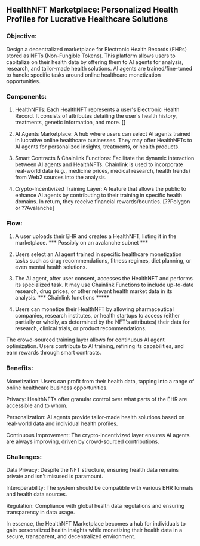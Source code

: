 ## HealthNFT Marketplace: Personalized Health Profiles for Lucrative Healthcare Solutions

### Objective:
Design a decentralized marketplace for Electronic Health Records (EHRs) stored as NFTs (Non-Fungible Tokens). This platform allows users to capitalize on their health data by offering them to AI agents for analysis, research, and tailor-made health solutions. AI agents are trained/fine-tuned to handle specific tasks around online healthcare monetization opportunities.

### Components:

1. HealthNFTs: Each HealthNFT represents a user's Electronic Health Record. It consists of attributes detailing the user's health history, treatments, genetic information, and more.
[]

2. AI Agents Marketplace: A hub where users can select AI agents trained in lucrative online healthcare businesses. They may offer HealthNFTs to AI agents for personalized insights, treatments, or health products.

3. Smart Contracts & Chainlink Functions: Facilitate the dynamic interaction between AI agents and HealthNFTs. Chainlink is used to incorporate real-world data (e.g., medicine prices, medical research, health trends) from Web2 sources into the analysis.

4. Crypto-Incentivized Training Layer: A feature that allows the public to enhance AI agents by contributing to their training in specific health domains. In return, they receive financial rewards/bounties.
[??Polygon or ??Avalanche]

### Flow:

1. A user uploads their EHR and creates a HealthNFT, listing it in the marketplace.
*** Possibly on an avalanche subnet ***

2. Users select an AI agent trained in specific healthcare monetization tasks such as drug recommendations, fitness regimes, diet planning, or even mental health solutions.

3. The AI agent, after user consent, accesses the HealthNFT and performs its specialized task. It may use Chainlink Functions to include up-to-date research, drug prices, or other relevant health market data in its analysis.
*** Chainlink functions *****

4. Users can monetize their HealthNFT by allowing pharmaceutical companies, research institutes, or health startups to access (either partially or wholly, as determined by the NFT's attributes) their data for research, clinical trials, or product recommendations.


The crowd-sourced training layer allows for continuous AI agent optimization. Users contribute to AI training, refining its capabilities, and earn rewards through smart contracts.

### Benefits:

Monetization: Users can profit from their health data, tapping into a range of online healthcare business opportunities.

Privacy: HealthNFTs offer granular control over what parts of the EHR are accessible and to whom.

Personalization: AI agents provide tailor-made health solutions based on real-world data and individual health profiles.

Continuous Improvement: The crypto-incentivized layer ensures AI agents are always improving, driven by crowd-sourced contributions.


### Challenges:

Data Privacy: Despite the NFT structure, ensuring health data remains private and isn't misused is paramount.

Interoperability: The system should be compatible with various EHR formats and health data sources.

Regulation: Compliance with global health data regulations and ensuring transparency in data usage.

In essence, the HealthNFT Marketplace becomes a hub for individuals to gain personalized health insights while monetizing their health data in a secure, transparent, and decentralized environment.